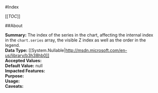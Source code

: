 #Index

[[_TOC_]]

##About

**Summary:**  The index of the series in the chart, affecting the internal index in the <code>chart.series</code> array, the visible Z index as well as the order in the legend.   
**Data Type:** [[System.Nullable|http://msdn.microsoft.com/en-us/library/b3h38hb0]]  
**Accepted Values:**   
**Default Value:** null  
**Impacted Features:**   
**Purpose:**   
**Usage:**   
**Caveats:**   

